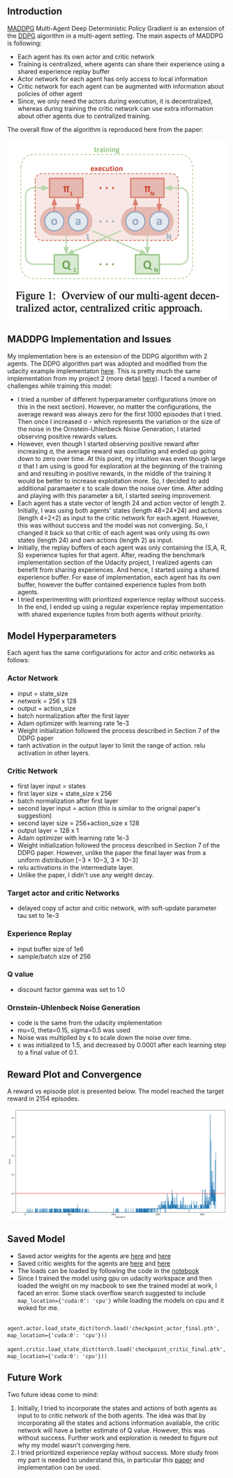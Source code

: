 ## Introduction

[MADDPG](https://arxiv.org/pdf/1706.02275.pdf) Multi-Agent Deep Deterministic Policy Gradient is an extension of the [DDPG](https://arxiv.org/pdf/1509.02971.pdf) algorithm in a multi-agent setting. The main aspects of MADDPG is following:

- Each agent has its own actor and critic network
- Training is centralized, where agents can share their experience using a shared experience replay buffer
- Actor network for each agent has only access to local information
- Critic network for each agent can be augmented with information about policies of other agent
- Since, we only need the actors during execution, it is decentralized, whereas during training the critic network can use extra information about other agents due to centralized training.

The overall flow of the algorithm is reproduced here from the paper:

[image_1]: alg_flow.png "MADDPG Algorithm"
![Trained Agents][image_1]

## MADDPG Implementation and Issues

My implementation here is an extension of the DDPG algorithm with 2 agents. The DDPG algorithm part was adopted and modified from the udacity example implementaton [here](https://github.com/udacity/deep-reinforcement-learning/blob/master/ddpg-bipedal/ddpg_agent.py). This is pretty much the same implementation from my project 2 (more detail [here](https://github.com/shafiab/continuous_reacher/edit/master/Report.md)). I faced a number of challenges while training this model:

- I tried a number of different hyperparameter configurations (more on this in the next section). However, no matter the configurations, the average reward was always zero for the first 1000 episodes that I tried. Then once I increased σ - which represents the variation or the size of the noise in the Ornstein-Uhlenbeck Noise Generation, I started observing positive rewards values.
- However, even though I started observing positive reward after increasing  σ, the average reward was oscillating and ended up going down to zero over time. At this point, my intuition was even though large σ that I am using is good for exploration at the beginning of the training and and resulting in positive rewards, in the middle of the training it would be better to increase exploitation more. So, I decided to add additional paramaeter ε to scale down the noise over time. After adding and playing with this parameter a bit, I started seeing improvement.
- Each agent has a state vector of length 24 and action vector of length 2. Initially, I was using both agents' states (length 48=24+24) and actions (length 4=2+2) as input to the critic network for each agent. However, this was without success and the model was not converging. So, I changed it back so that critic of each agent was only using its own states (length 24) and own actions (length 2) as input.
- Initially, the replay buffers of each agent was only containing the (S,A, R, S) experience tuples for that agent. After, reading the benchmark implementation section of the Udacity project, I realized agents can benefit from sharing experiences. And hence, I started using a shared experience buffer. For ease of implementation, each agent has its own buffer, however the buffer contained experience tuples from both agents.
- I tried experimenting with prioritized experience replay without success. In the end, I ended up using a regular experience replay impementation with shared experience tuples from both agents without priority.

## Model Hyperparameters
Each agent has the same configurations for actor and critic networks as follows:
### Actor Network
- input = state_size
- network = 256 x 128
- output = action_size
- batch normalization after the first layer
- Adam optimizer with learning rate 1e-3
- Weight initialization followed the process described in Section 7 of the DDPG paper
- tanh activation in the output layer to limit the range of action. relu activation in other layers.

### Critic Network
- first layer input = states
- first layer size = state_size x 256
- batch normalization after first layer
- second layer input = action (this is similar to the orignal paper's suggestion)
- second layer size = 256+action_size x 128
- output layer = 128 x 1
- Adam optimizer with learning rate 1e-3
- Weight initialization followed the process described in Section 7 of the DDPG paper. However, unlike the paper the final layer was from a uniform distribution [−3 × 10−3, 3 × 10−3] 
- relu activations in the intermediate layer.
- Unlike the paper, I didn't use any weight decay.

### Target actor and critic Networks
- delayed copy of actor and critic network, with soft-update parameter tau set to 1e-3

### Experience Replay
- input buffer size of 1e6
- sample/batch size of 256

### Q value
- discount factor gamma was set to 1.0

### Ornstein-Uhlenbeck Noise Generation
- code is the same from the udacity implementation
- mu=0, theta=0.15, sigma=0.5 was used
- Noise was multiplied by ε to scale down the noise over time.
- ε was initialized to 1.5, and decreased by 0.0001 after each learning step to a final value of 0.1.

## Reward Plot and Convergence
A reward vs episode plot is presented below. The model reached the target reward in 2154 episodes.

[image_2]: reward_plt.png "Rewards vs. Episodes"
![Trained Agents][image_2]

## Saved Model
- Saved actor weights for the agents are [here](https://github.com/shafiab/collab_tennis/blob/master/checkpoint_actor_0.pth) and [here](https://github.com/shafiab/collab_tennis/blob/master/checkpoint_actor_1.pth)
- Saved critic weights for the agents are [here](https://github.com/shafiab/collab_tennis/blob/master/checkpoint_critic_0.pth) and [here](https://github.com/shafiab/collab_tennis/blob/master/checkpoint_critic_1.pth)
- The loads can be loaded by following the code in the [notebook](https://github.com/shafiab/collab_tennis/blob/master/Tennis_final.ipynb)
- Since I trained the model using gpu on udacity workspace and then loaded the weight on my macbook to see the trained model at work, I faced an error. Some stack overflow search suggested to include `map_location={'cuda:0': 'cpu'}` while loading the models on cpu and it woked for me.
```
    agent.actor.load_state_dict(torch.load('checkpoint_actor_final.pth', map_location={'cuda:0': 'cpu'}))
    agent.critic.load_state_dict(torch.load('checkpoint_critic_final.pth', map_location={'cuda:0': 'cpu'}))
```
## Future Work
Two future ideas come to mind:
1. Initially, I tried to incorporate the states and actions of both agents as input to to critic network of the both agents. The idea was that by incorporating all the states and actions information available, the critic network will have a better estimate of Q value. However, this was without success. Further work and exploration is needed to figure out why my model wasn't converging here.
2. I tried prioritized experience replay without success. More study from my part is needed to understand this, in particular this [paper](https://cardwing.github.io/files/RL_course_report.pdf) and implementation can be used.

